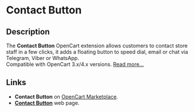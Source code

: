 # Contact Button

## Description
The **Contact Button** OpenCart extension allows customers to contact store staff in a few clicks, it adds a floating button to speed dial, email or chat via Telegram, Viber or WhatsApp.  
Compatible with OpenCart 3.x/4.x versions. [Read more...](./module/README.md)

## Links
* **Contact Button** on [OpenCart Marketplace](https://www.opencart.com/index.php?route=marketplace/extension/info&extension_id=43102).
* **[Contact Button](https://ocmod.space/contact-button)** web page.

